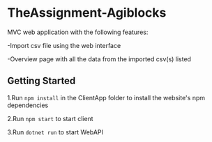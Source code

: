 # TheAssignment-Agiblocks

MVC web application with the following features:

-Import csv file using the web interface

-Overview page with all the data from the imported csv(s) listed

## Getting Started

1.Run `npm install` in the ClientApp folder to install the website's npm dependencies

2.Run `npm start` to start client

3.Run `dotnet run` to start WebAPI
